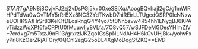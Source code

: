 $START$gA9N8j8CvjvFJ2zj2vDsPGj5k+00xeSSjXq/AoogBQvhajI2gC/g1mWIRHPdTdVa0wGvTMY5rRrBXz8NC32YdTKwbD7niREirLLTUgcdQSRP0IcNNxweUOHK9AfHrSr83KeK1fDLoaRngG4Y4yo75t0Nn5svw4R54hh1LNygBJ6KPAvTidzzWqXPf6foCRPtU0fMuuwIjy8VLfa/7O8vQ57/wSJFDeMGDesYHlmZtV+7crd+g7m5TxzJ9nFl13/grxrzIJKZqo1GsSpNLNdAH4H6kCvUHjBk+/yoIwFxyPri8KzOerZRjAFOry/0QCnl2egG25oDL4XgMoDqgSfZKQ==$END$
